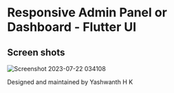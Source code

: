# Responsive Admin Panel or Dashboard - Flutter UI

  ## Screen shots 
![Screenshot 2023-07-22 034108](https://github.com/BOSSHK-SPEC/Flutter-Responsive-Admin-Panel-or-Dashboard/assets/84731518/69ebe317-b96e-410a-b51e-cb464c9b5810)

Designed and maintained by 
Yashwanth H K
